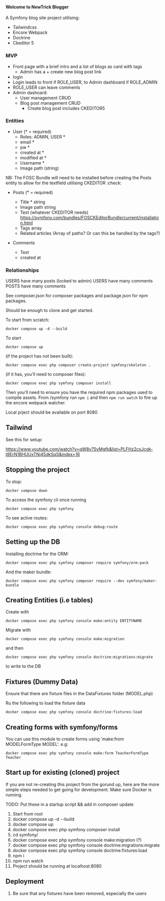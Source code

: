 #### Welcome to NewTrick Blogger ####

A Symfony blog site project utilising:

- Tailwindcss
- Encore Webpack
- Doctrine
- Ckeditor 5

### MVP ###

- Front page with a brief intro and a list of blogs as card with tags
    - Admin has a + create new blog post link
- login
- Login leads to front if ROLE_USER, to Admin dashboard if ROLE_ADMIN
- ROLE_USER can leave comments
- Admin dashoard:
    - User management CRUD
    - Blog post management CRUD
        - Create blog post includes CKEDITOR5


### Entities ###

- User (* = required)
    - Roles: ADMIN, USER * 
    - email *
    - pw *
    - created at *
    - modified at *
    - Username *
    - Image path (string)

NB: The FOSC Bundle will need to be installed before creating the Posts entity to allow for the textfield utilising CKEDITOR :check:

- Posts (* = required)
    - Title * string
    - Image path string
    - Text (whatever CKEDITOR needs) https://symfony.com/bundles/FOSCKEditorBundle/current/installation.html
    - Tags array
    - Related articles (Array of paths? Or can this be handled by the tags?)

- Comments
    - Text
    - created at

### Relationships ###

USERS have many posts (locked to admin)
USERS have many comments
POSTS have many comments

See composer.json for composer packages and package.json for npm packages.

Should be enough to clone and get started. 

To start from scratch:

`docker compose up -d --build `

To start

`docker compose up`

(if the project has not been built):

`docker compose exec php composer create-project symfony/skeleton .`

(if it has, you'll need to composer files):

`docker compose exec php symfony composer install`

Then you'll need to ensure you have the  required npm packages used to compile assets. From /symfony run `npm i` and then `npm run watch` to fire up the encore webpack watcher.

Local prject should be available on port 8080

## Tailwind ##

See this for setup:

https://www.youtube.com/watch?v=qW8v75vMgfk&list=PLFHz2csJcgk-t8ErN1BHUUxTNj45dkSqS&index=16



## Stopping the project ##

To stop: 

`docker compose down`

To access the symfony cli once running

`docker compose exec php symfony`

To see active routes:

`docker compose exec php symfony console debug:route`

## Setting up the DB ##

Installing doctrine for the ORM:

`docker compose exec php symfony composer require symfony/orm-pack`

And the maker bundle:

`docker compose exec php symfony composer require --dev symfony/maker-bundle`

## Creating Entities (i.e tables) ##

Create with 

`docker compose exec php symfony console make:entity ENTITYNAME`

Migrate with 

`docker compose exec php symfony console make:migration`

and then 

`docker compose exec php symfony console doctrine:migrations:migrate`

to write to the DB

## Fixtures (Dummy Data) ##

Ensure that there are fixture files in the DataFixtures folder (MODEL.php)

Ru the following to load the fixture data

`docker compose exec php symfony console doctrine:fixtures:load`

## Creating forms with symfony/forms ##

You can use this module to create forms using 'make:from MODELFormType MODEL'. e.g:

`docker compose exec php symfony console make:form TeacherFormType Teacher`


## Start up for existing (cloned) project ##

If you are not re-creating this project from the gorund up, here are the more simple steps needed to get going for development. Make sure Docker is running.

TODO: Put these in a startup script
&& add in composer update

1. Start from root
2. docker compose up -d --build 
3. docker compose up
4. docker compose exec php symfony composer install
5. cd symfony/
6. docker compose exec php symfony console make:migration  (?)
7. docker compose exec php symfony console doctrine:migrations:migrate
8. docker compose exec php symfony console doctrine:fixtures:load
9. npm i
10. npm run watch
11. Project should be running at localhost:8080

## Deployment ##

1. Be sure that any fixtures have been removed, especially the users 